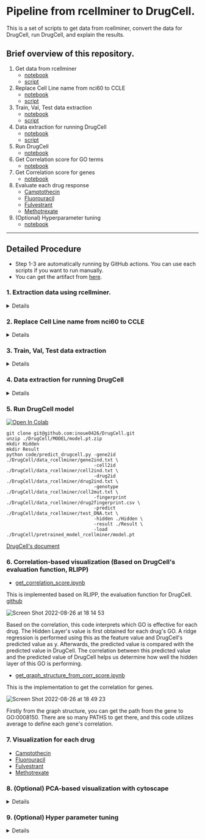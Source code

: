 # Pipeline from rcellminer to DrugCell.

This is a set of scripts to get data from rcellminer, convert the data for DrugCell, run DrugCell, and explain the results.

## Brief overview of this repository.

1. Get data from rcellminer
   - [notebook](https://github.com/cannin/graph_neural_network_drug_response/blob/main/notebook/data%20extraction%20from%20rcellminer.ipynb)
   - [script](https://github.com/cannin/graph_neural_network_drug_response/blob/main/code/data_extraction.r)
2. Replace Cell Line name from nci60 to CCLE
   - [notebook](https://github.com/cannin/graph_neural_network_drug_response/blob/main/notebook/nci60%20to%20ccle.ipynb)
   - [script](https://github.com/cannin/graph_neural_network_drug_response/blob/main/code/nci60_to_ccle.py)
3. Train, Val, Test data extraction
   - [notebook](https://github.com/cannin/graph_neural_network_drug_response/blob/main/notebook/get_data_with_class_label.ipynb)
   - [script](https://github.com/cannin/graph_neural_network_drug_response/blob/main/code/get_data_with_class_label.py)
4. Data extraction for running DrugCell
   - [notebook](https://github.com/cannin/graph_neural_network_drug_response/blob/main/notebook/get_data_for_training.ipynb)
   - [script](https://github.com/cannin/graph_neural_network_drug_response/blob/main/code/get_data_for_training.py)
5. Run DrugCell
   - [notebook](https://github.com/cannin/graph_neural_network_drug_response/blob/main/notebook/Run_DrugCell_Model_for_CellMinerCDB_Data.ipynb)
6. Get Correlation score for GO terms
   - [notebook](https://github.com/cannin/graph_neural_network_drug_response/blob/main/notebook/get_correlation_score.ipynb)
7. Get Correlation score for genes
   - [notebook](https://github.com/cannin/graph_neural_network_drug_response/blob/main/notebook/get_graph_structure_from_corr_score.ipynb)
8. Evaluate each drug response
   - [Camptothecin](https://github.com/cannin/graph_neural_network_drug_response/blob/main/notebook/%5BCamptothecin%5D%20Visualization%20of%20correlation%20for%20drug%20and%20GO%20terms.ipynb)
   - [Fluorouracil](https://github.com/cannin/graph_neural_network_drug_response/blob/main/notebook/%5BFluorouracil%5D%20Visualization%20of%20correlation%20for%20drug%20and%20GO%20terms.ipynb)
   - [Fulvestrant](https://github.com/cannin/graph_neural_network_drug_response/blob/main/notebook/%5BFulvestrant%5D%20Visualization%20of%20correlation%20for%20drug%20and%20GO%20terms.ipynb)
   - [Methotrexate](https://github.com/cannin/graph_neural_network_drug_response/blob/main/notebook/%5BMethotrexate%5D%20Visualization%20of%20correlation%20for%20drug%20and%20GO%20terms.ipynb)
9. (Optional) Hyperparameter tuning
   - [notebook]()
---

## Detailed Procedure

* Step 1-3 are automatically running by GitHub actions. You can use each scripts if you want to run manually.
* You can get the artifact from [here](https://github.com/cannin/graph_neural_network_drug_response/actions/workflows/data_extraction.yml).

### 1. Extraction data using rcellminer.

<details>

```console
Rscript code/data_extraction.r
```

This is the script to get
- relationships between PubChemID and Cell Line
- PubChemID
- drug response between Cell Lines and Drug

You can modify here to get any data what you want.

```R
nci60Act <- exprs(getAct(drugData))
```
</details>


### 2. Replace Cell Line name from nci60 to CCLE

<details>

```console
python nci60_to_ccle.py ../data/nci60Act.csv
```

This is a script that replaces the nci60 Cell Line name with the CCLE one.

</details>

### 3. Train, Val, Test data extraction

<details>

```console
 python code/get_data_with_class_label.py
 python code/get_data_for_training.py
```

</details>

### 4. Data extraction for running DrugCell

<details>

```
python code/get_data_for_training.py
```

</details>

### 5. Run DrugCell model

[![Open In Colab](https://colab.research.google.com/assets/colab-badge.svg)](https://colab.research.google.com/github/cannin/graph_neural_network_drug_response/blob/main/notebook/Run_DrugCell_Model_for_CellMinerCDB_Data.ipynb)

```console
git clone git@github.com:inoue0426/DrugCell.git
unzip ./DrugCell/MODEL/model.pt.zip
mkdir Hidden
mkdir Result
python code/predict_drugcell.py -gene2id ./DrugCell/data_rcellminer/gene2ind.txt \
                                -cell2id ./DrugCell/data_rcellminer/cell2ind.txt \
                                -drug2id ./DrugCell/data_rcellminer/drug2ind.txt \
                                -genotype ./DrugCell/data_rcellminer/cell2mut.txt \
                                -fingerprint ./DrugCell/data_rcellminer/drug2fingerprint.csv \
                                -predict ./DrugCell/data_rcellminer/test_DNA.txt \
                                -hidden ./Hidden \
                                -result ./Result \
                                -load ./DrugCell/pretrained_model_rcellminer/model.pt
```

[DrugCell's document](https://github.com/inoue0426/DrugCell#drugcell-release-v10)

### 6. Correlation-based visualization (Based on DrugCell's evaluation function, RLIPP)

- [get_correlation_score.ipynb](https://github.com/cannin/graph_neural_network_drug_response/blob/main/notebook/get_correlation_score.ipynb)

This is implemented based on RLIPP, the evaluation function for DrugCell. [github](https://github.com/aksinghal5590/rlipp)

![Screen Shot 2022-08-26 at 18 14 53](https://user-images.githubusercontent.com/8393063/187001938-57e90c6d-f25f-43b7-afc7-b3e52e283132.png)

Based on the correlation, this code interprets which GO is effective for each drug. The Hidden Layer's value is first obtained for each drug's GO. A ridge regression is performed using this as the feature value and DrugCell's predicted value as y. Afterwards, the predicted value is compared with the predicted value in DrugCell. The correlation between this predicted value and the predicted value of DrugCell helps us determine how well the hidden layer of this GO is performing.

- [get_graph_structure_from_corr_score.ipynb](https://github.com/cannin/graph_neural_network_drug_response/blob/main/notebook/get_graph_structure_from_corr_score.ipynb)

This is the implementation to get the correlation for genes.

![Screen Shot 2022-08-26 at 18 49 23](https://user-images.githubusercontent.com/8393063/187004837-16bd59ab-359d-4cb3-bfaf-e6d133cda365.png)

Firstly from the graph structure, you can get the path from the gene to GO:0008150.
There are so many PATHS to get there, and this code utilizes average to define each gene's correlation.

### 7. Visualization for each drug

 - [Camptothecin](https://github.com/cannin/graph_neural_network_drug_response/blob/main/notebook/%5BCamptothecin%5D%20Visualization%20of%20correlation%20for%20drug%20and%20GO%20terms.ipynb)
 - [Fluorouracil](https://github.com/cannin/graph_neural_network_drug_response/blob/main/notebook/%5BFluorouracil%5D%20Visualization%20of%20correlation%20for%20drug%20and%20GO%20terms.ipynb)
 - [Fulvestrant](https://github.com/cannin/graph_neural_network_drug_response/blob/main/notebook/%5BFulvestrant%5D%20Visualization%20of%20correlation%20for%20drug%20and%20GO%20terms.ipynb)
 - [Methotrexate](https://github.com/cannin/graph_neural_network_drug_response/blob/main/notebook/%5BMethotrexate%5D%20Visualization%20of%20correlation%20for%20drug%20and%20GO%20terms.ipynb)

  ### 8. (Optional) PCA-based visualization with cytoscape

  <details>

- [get_pca_result.ipynb](https://github.com/cannin/graph_neural_network_drug_response/blob/main/notebook/get_pca_result.ipynb)
- [get_graph_structure.ipynb](https://github.com/cannin/graph_neural_network_drug_response/blob/main/notebook/get_graph_structure.ipynb)
- [get_GO_importance.ipynb](https://github.com/cannin/graph_neural_network_drug_response/blob/main/notebook/get_GO_importance.ipynb)

```console
<!-- get PCA result -->
python code/get_pca_result.py  DrugCell/data/rcellminer_test.txt /PATH/To/Hidden/
<!-- get graph structure -->
python code/get_graph_structure.py SAMPLE_INDEX /PATH/To/Hidden/ DrugCell/data/drugcell_ont.txt
<!-- get GO importance using PCA -->
python code/get_GO_importance.py /PATH/To/Hidden/ ./DrugCell/data/test_rcell_over50_not_equal.txt ./DrugCell/data/SMILES_from_PubchemID.txt PUBCHEM_ID
```

This is the script to get visualizatian and graph structure.
This requires these files:
- from DrugCell repository
  - DrugCell/data/drugcell_ont.txt : ontology relationships data
- from this repository
  - ../data/rcellminer_test.txt : test data
- from DrugCell prediction output
  - /PATH/To/Hidden/ : directory for final hidden layers' weights
- from user's focus
  - SAMPLE_INDEX : this is the indexes to samples in test data which user focus on. (Ex. "100,200")

When you run the get_pca_result.py, this concatenates all GO:XXXXXX.hidden for each sample and then runs PCA.
So if you run it, you can get a figure as below. Coloring is based on drug response.


![pca_result](https://user-images.githubusercontent.com/8393063/182660161-41039436-131a-4a94-bd3f-ac48381f4278.png)


When you run the get_graph_structure.py, you can get graph.csv and weight.csv.
This requires sample indexes like "100,200,300". This means that from the test data, this code picks up sample indexes 100, 200, and 300 and then calculates the weight of each sample.
Concretely, we first construct a graph structure based on Gene Ontology. The data contains GO and gene information and is saved as graph.csv.
Next, this obtains weights for each sample from the hidden layer. For example, for three samples of 100, 200, and 300, we obtain weights for 2068 nodes (GOs).
Here, since the weights of the genes are not included in the hidden layer, we need to calculate them somehow. To do this, this code first enumerates all the ways to GO:0008150 from each gene. Then add up all the weights of each Gene Ontology we pass when going to GO:0008150, which we defined as the weight for each gene.

The following is a visualization using Cytoscape.

![Screen Shot 2022-07-24 at 12 56 20](https://user-images.githubusercontent.com/8393063/182660299-e9c755f1-31c7-4b91-a38e-8a853f7ef712.png)

When you run get_GO_importance, you can get importance_for_pos_DRUG_INDEX.csv and importance_for_neg_DRUG_INDEX.csv table.
In addition this return below figures, first two pics are figure of top 10 PC1 score GO and bottom10 for positive drug responce score's Cell Line and others are for negative drug responce score's Cell Line.

This script's first step is applying PCA to all Hidden Layer values with n_compounds = 1. There are 2000 GOs and 100,000 samples, so a matrix of 100,000*2000 is generated.

Next step is determining which cell line contains the drug based on the Pubchem ID. Since this data has a Drug Response value, it is divided into Positive and Negative data, depending on whether it is greater or equal to 0.

The PCA values for each GO are then averaged for Positives and Negatives. The Top10 and Bottom10 are sorted and saved for each Positive and Negative.

![image](https://user-images.githubusercontent.com/8393063/183324468-1b1f5150-a402-4922-8b30-d5c04b1e3c5a.png)

![image](https://user-images.githubusercontent.com/8393063/183324471-a8a52391-f109-4caf-8f34-0600a0527e21.png)

![image](https://user-images.githubusercontent.com/8393063/183324479-ce51ecb9-d18f-4f4a-a79b-3ff918901fdb.png)

![image](https://user-images.githubusercontent.com/8393063/183324491-7d6cfb16-124f-4081-8e0c-0955b97db8e4.png)

 </details>

### 9. (Optional) Hyper parameter tuning

<details>

[notebook](https://github.com/cannin/graph_neural_network_drug_response/blob/main/notebook/Hyperparameter_Tuning.ipynb)

```console
python ../DrugCell/code/hyperparameter_tuning.py
```

This does not require anything but you can set any parameter like -test ../data/rcellminer_test.txt.
This will return a CSV file that summarizes loss and parameters.
From this result, you can decide on hyperparameters.

</details>
